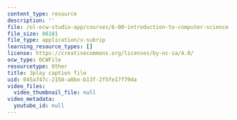 ```yaml
---
content_type: resource
description: ''
file: /ol-ocw-studio-app/courses/6-00-introduction-to-computer-science-and-programming-fall-2008/045a747c2158a0beb13f2f5fe17f794a_ewd7Lf2dr5Q.srt
file_size: 86181
file_type: application/x-subrip
learning_resource_types: []
license: https://creativecommons.org/licenses/by-nc-sa/4.0/
ocw_type: OCWFile
resourcetype: Other
title: 3play caption file
uid: 045a747c-2158-a0be-b13f-2f5fe17f794a
video_files:
  video_thumbnail_file: null
video_metadata:
  youtube_id: null
---
```

